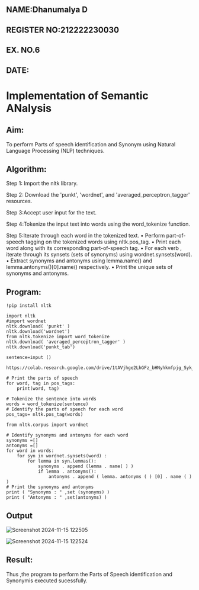 ## NAME:Dhanumalya D
## REGISTER NO:212222230030
## EX. NO.6
## DATE:
# Implementation of Semantic ANalysis

## Aim:
To perform Parts of speech identification and Synonym using Natural Language Processing (NLP) techniques.

## Algorithm:
Step 1: Import the nltk library.

Step 2: Download the 'punkt', 'wordnet', and 'averaged_perceptron_tagger' resources.

Step 3:Accept user input for the text.

Step 4:Tokenize the input text into words using the word_tokenize function.

Step 5:Iterate through each word in the tokenized text.
• Perform part-of-speech tagging on the tokenized words using nltk.pos_tag.
• Print each word along with its corresponding part-of-speech tag.
• For each verb , iterate through its synsets (sets of synonyms) using wordnet.synsets(word).
• Extract synonyms and antonyms using lemma.name() and lemma.antonyms()[0].name() respectively.
• Print the unique sets of synonyms and antonyms.
## Program:
```
!pip install nltk

import nltk
#import wordnet
nltk.download( 'punkt' )
nltk.download('wordnet')
from nltk.tokenize import word_tokenize
nltk.download( 'averaged_perceptron_tagger' )
nltk.download('punkt_tab')

sentence=input ()

https://colab.research.google.com/drive/1tAVjhge2LhGFz_bHNyhkmfpjg_Syk_Jv#scrollTo=V7Rn79_3Zxio

# Print the parts of speech
for word, tag in pos_tags:
    print(word, tag)

# Tokenize the sentence into words
words = word_tokenize(sentence)
# Identify the parts of speech for each word
pos_tags= nltk.pos_tag(words)

from nltk.corpus import wordnet

# Identify synonyms and antonyms for each word
synonyms =[]
antonyms =[]
for word in words:
	for syn in wordnet.synsets(word) :
		for lemma in syn.lemmas():
			synonyms . append (lemma . name( ) )
			if lemma . antonyms():
				antonyms . append ( lemma. antonyms ( ) [0] . name ( ) )
# Print the synonyms and antonyms
print ( "Synonyms : " ,set (synonyms) )
print ( "Antonyms : " ,set(antonyms) )
```
## Output
![Screenshot 2024-11-15 122505](https://github.com/user-attachments/assets/35218563-8b5e-49f1-a127-aae3195d2cc0)

![Screenshot 2024-11-15 122524](https://github.com/user-attachments/assets/6ea36faf-4bad-4c87-9f9e-b18cd335eb13)

## Result:
Thus ,the program to perform the Parts of Speech identification and Synonymis executed sucessfully.

